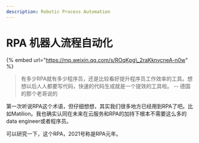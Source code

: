```yaml
---
description: Robotic Process Automation
---
```


# RPA 机器人流程自动化

{% embed url="https://mp.weixin.qq.com/s/ROqKpg\_2raKknycneA-n0w" %}

> 有多少RPA就有多少程序员，还是比较看好提升程序员工作效率的工具。想想以后人人都要写代码，快速的代码生成就是一个提效的工具啦。 -- 德国的那个老哥说的

第一次听说RPA这个术语，但仔细想想，其实我们很多地方已经用到RPA了吧。比如Matilion。我也确实认同在未来在云服务和RPA的加持下根本不需要这么多的data engineer或者程序员。

可以研究一下，这个RPA，2021号称是RPA元年。

